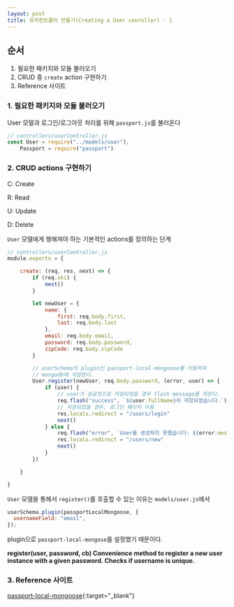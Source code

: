 ```yaml
---
layout: post 
title: 유저컨트롤러 만들기(Creating a User conroller) - 1
---
```


## 순서

1. 필요한 패키지와 모듈 불러오기
2. CRUD 중 `create` action 구현하기
3. Reference 사이트
  
### 1. 필요한 패키지와 모듈 불러오기

User 모델과 로그인/로그아웃 처리를 위해 `passport.js`를 불러온다

```javascript
// controllers/userController.js
const User = require("../models/user"),
    Passport = require("passport")
```

### 2. CRUD actions 구현하기

C: Create

R: Read

U: Update

D: Delete

`User` 모델에게 행해져야 하는 기본적인 actions를 정의하는 단계

```javascript
// controllers/userController.js
module.exports = {

    create: (req, res, next) => {
        if (req.ski) {
            next()
        }

        let newUser = {
            name: {
                first: req.body.first,
                last: req.body.last
            },
            email: req.body.email,
            password: req.body.password,
            zipCode: req.body.zipCode
        }

        // userSchema의 plugin인 passport-local-mongoose를 이용하여 
        // mongodb에 저장한다.
        User.register(newUser, req.body.password, (error, user) => {
            if (user) {
                // user가 성공정으로 저장되었을 경우 flash message를 띄운다.
                req.flash("success", `${user.fullName}이 저장되었습니다.`)
                // 저장되었을 경우, 로그인 페이지 이동
                res.locals.redirect = "/users/login"
                next()
            } else {
                req.flash("error", `User를 생성하지 못했습니다: ${error.message}`)
                res.locals.redirect = "/users/new"
                next()
            }
        })

    }

}
```

`User` 모델을 통해서 `register()`를 호출할 수 있는 이유는 `models/user.js`에서

```javascript
userSchema.plugin(passportLocalMongoose, {
  usernameField: "email",
});
```

plugin으로 `passport-local-mongose`를 설정했기 때문이다.

**register(user, password, cb) Convenience method to register a new user instance with a given password. Checks if username is unique.**

### 3. Reference 사이트

[passport-local-mongoose](https://www.npmjs.com/package/passport-local-mongoose){:target="_blank"}
